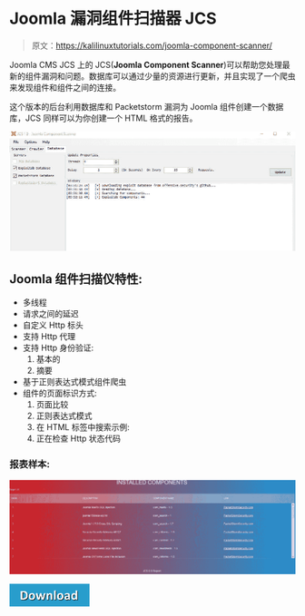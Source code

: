 # Joomla 漏洞组件扫描器 JCS

> 原文：<https://kalilinuxtutorials.com/joomla-component-scanner/>

Joomla CMS JCS 上的 JCS(**Joomla Component Scanner**)可以帮助您处理最新的组件漏洞和问题。数据库可以通过少量的资源进行更新，并且实现了一个爬虫来发现组件和组件之间的连接。

这个版本的后台利用数据库和 Packetstorm 漏洞为 Joomla 组件创建一个数据库，JCS 同样可以为你创建一个 HTML 格式的报告。

![Joomla Component Scanner](img//eced13e7265e757c161fc750677102c6.png)

## **Joomla 组件扫描仪特性:**

*   多线程
*   请求之间的延迟
*   自定义 Http 标头
*   支持 Http 代理
*   支持 Http 身份验证:
    1.  基本的
    2.  摘要
*   基于正则表达式模式组件爬虫
*   组件的页面标识方式:
    1.  页面比较
    2.  正则表达式模式
    3.  在 HTML 标签中搜索示例:<title>未找到</title>
    4.  正在检查 Http 状态代码

### **报表样本:**

![](img//9f990ae997760480caf85b79ceab7f93.png)

[![](img//a51de913dc60eee505c4a68651ee8e4d.png)](https://github.com/TheM4hd1/JCS)